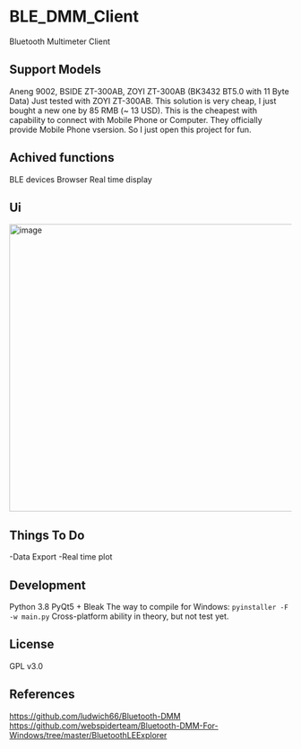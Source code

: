 # BLE_DMM_Client
Bluetooth Multimeter Client
## Support Models
Aneng 9002, BSIDE ZT-300AB, ZOYI ZT-300AB
(BK3432 BT5.0 with 11 Byte Data)
Just tested with ZOYI ZT-300AB. This solution is very cheap, I just bought a new one by 85 RMB (~ 13 USD).
This is the cheapest with capability to connect with Mobile Phone or Computer. They officially provide Mobile Phone vsersion. So I just open this project for fun.
## Achived functions
BLE devices Browser
Real time display
## Ui
<img width="512" alt="image" src="https://user-images.githubusercontent.com/45794975/169850282-e5b92050-d4e4-4bbd-a300-ee410a5a40ed.png">

## Things To Do
-Data Export
-Real time plot
## Development
Python 3.8
PyQt5 + Bleak
The way to compile for Windows:
`pyinstaller -F -w main.py`
Cross-platform ability in theory, but not test yet.
## License
GPL v3.0
## References
https://github.com/ludwich66/Bluetooth-DMM
https://github.com/webspiderteam/Bluetooth-DMM-For-Windows/tree/master/BluetoothLEExplorer
